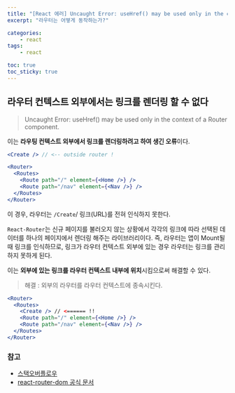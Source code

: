 ```yaml
---
title: "[React 에러] Uncaught Error: useHref() may be used only in the context of a Router component."
excerpt: "라우터는 어떻게 동작하는가?"

categories:
    - react
tags:
    - react

toc: true
toc_sticky: true
---
```


## 라우터 컨텍스트 외부에서는 링크를 렌더링 할 수 없다

> Uncaught Error: useHref() may be used only in the context of a Router component.

이는 **라우팅 컨텍스트 외부에서 링크를 렌더링하려고 하여 생긴 오류**이다. 

```jsx
<Create /> // <-- outside router !

<Router>
  <Routes>
    <Route path="/" element={<Home />} />
    <Route path="/nav" element={<Nav />} />
  </Routes>
</Router>
```

이 경우, 라우터는 `/Create`/ 링크(URL)를 전혀 인식하지 못한다.

`React-Router`는 신규 페이지를 불러오지 않는 상황에서 각각의 링크에 따라 선택된 데이터를 하나의 페이지에서 렌더링 해주는 라이브러리이다.
즉, 라우터는 앱이 Mount될 때 링크를 인식하므로, 링크가 라우터 컨텍스트 외부에 있는 경우 라우터는 링크를 관리하지 못하게 된다.

이는 **외부에 있는 링크를 라우터 컨텍스트 내부에 위치**시킴으로써 해결할 수 있다.

> 해결 : 외부의 라우터를 라우터 컨텍스트에 종속시킨다.

```jsx
<Router>
  <Routes>
    <Create /> // <====== !!
    <Route path="/" element={<Home />} />
    <Route path="/nav" element={<Nav />} />
  </Routes>
</Router>
```

### 참고
- [스택오버플로우](https://stackoverflow.com/questions/70220413/error-usehref-may-be-used-only-in-the-context-of-a-router-component-it-wor)
- [react-router-dom 공식 문서](https://reactrouter.com/en/main)
